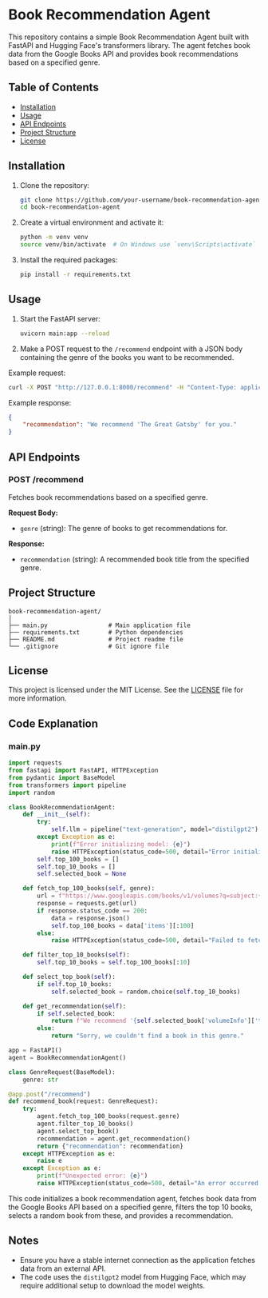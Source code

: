 # Book Recommendation Agent

This repository contains a simple Book Recommendation Agent built with FastAPI and Hugging Face's transformers library. The agent fetches book data from the Google Books API and provides book recommendations based on a specified genre.

## Table of Contents
- [Installation](#installation)
- [Usage](#usage)
- [API Endpoints](#api-endpoints)
- [Project Structure](#project-structure)
- [License](#license)

## Installation

1. Clone the repository:
    ```bash
    git clone https://github.com/your-username/book-recommendation-agent.git
    cd book-recommendation-agent
    ```

2. Create a virtual environment and activate it:
    ```bash
    python -m venv venv
    source venv/bin/activate  # On Windows use `venv\Scripts\activate`
    ```

3. Install the required packages:
    ```bash
    pip install -r requirements.txt
    ```

## Usage

1. Start the FastAPI server:
    ```bash
    uvicorn main:app --reload
    ```

2. Make a POST request to the `/recommend` endpoint with a JSON body containing the genre of the books you want to be recommended.

Example request:
```bash
curl -X POST "http://127.0.0.1:8000/recommend" -H "Content-Type: application/json" -d '{"genre": "fiction"}'
```

Example response:
```json
{
    "recommendation": "We recommend 'The Great Gatsby' for you."
}
```

## API Endpoints

### POST /recommend

Fetches book recommendations based on a specified genre.

**Request Body:**
- `genre` (string): The genre of books to get recommendations for.

**Response:**
- `recommendation` (string): A recommended book title from the specified genre.

## Project Structure

```
book-recommendation-agent/
│
├── main.py                 # Main application file
├── requirements.txt        # Python dependencies
├── README.md               # Project readme file
└── .gitignore              # Git ignore file
```

## License

This project is licensed under the MIT License. See the [LICENSE](LICENSE) file for more information.

## Code Explanation

### main.py

```python
import requests
from fastapi import FastAPI, HTTPException
from pydantic import BaseModel
from transformers import pipeline
import random

class BookRecommendationAgent:
    def __init__(self):
        try:
            self.llm = pipeline("text-generation", model="distilgpt2")
        except Exception as e:
            print(f"Error initializing model: {e}")
            raise HTTPException(status_code=500, detail="Error initializing the model.")
        self.top_100_books = []
        self.top_10_books = []
        self.selected_book = None

    def fetch_top_100_books(self, genre):
        url = f"https://www.googleapis.com/books/v1/volumes?q=subject:{genre}&maxResults=40"
        response = requests.get(url)
        if response.status_code == 200:
            data = response.json()
            self.top_100_books = data['items'][:100]
        else:
            raise HTTPException(status_code=500, detail="Failed to fetch books from Google Books API.")

    def filter_top_10_books(self):
        self.top_10_books = self.top_100_books[:10]

    def select_top_book(self):
        if self.top_10_books:
            self.selected_book = random.choice(self.top_10_books)

    def get_recommendation(self):
        if self.selected_book:
            return f"We recommend '{self.selected_book['volumeInfo']['title']}' for you."
        else:
            return "Sorry, we couldn't find a book in this genre."

app = FastAPI()
agent = BookRecommendationAgent()

class GenreRequest(BaseModel):
    genre: str

@app.post("/recommend")
def recommend_book(request: GenreRequest):
    try:
        agent.fetch_top_100_books(request.genre)
        agent.filter_top_10_books()
        agent.select_top_book()
        recommendation = agent.get_recommendation()
        return {"recommendation": recommendation}
    except HTTPException as e:
        raise e
    except Exception as e:
        print(f"Unexpected error: {e}")
        raise HTTPException(status_code=500, detail="An error occurred.")
```

This code initializes a book recommendation agent, fetches book data from the Google Books API based on a specified genre, filters the top 10 books, selects a random book from these, and provides a recommendation.

## Notes

- Ensure you have a stable internet connection as the application fetches data from an external API.
- The code uses the `distilgpt2` model from Hugging Face, which may require additional setup to download the model weights.
